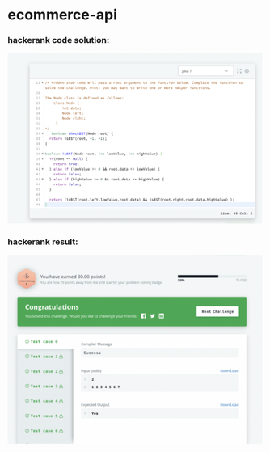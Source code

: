 # ecommerce-api

### hackerank code solution: 

![Solution](./image-1.png) 

### hackerank result: 

![Solution](./image-2.png) 


